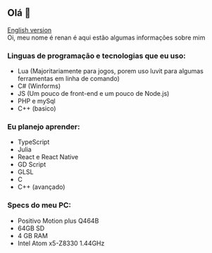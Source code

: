 ## Olá 👋
[English version]() <br>
Oi, meu nome é renan é aqui estão algumas informações sobre mim

### Linguas de programação e tecnologias que eu uso:
- Lua (Majoritariamente para jogos, porem uso luvit para algumas ferramentas em linha de comando) 
- C# (Winforms)
- JS (Um pouco de front-end e um pouco de Node.js)
- PHP e mySql
- C++ (basico)

### Eu planejo aprender:
- TypeScript
- Julia
- React e React Native
- GD Script
- GLSL
- C
- C++ (avançado)

### Specs do meu PC:
- Positivo Motion plus Q464B
- 64GB SD
- 4 GB RAM
- Intel Atom x5-Z8330 1.44GHz

<!--
**Laggh/Laggh** is a ✨ _special_ ✨ repository because its `README.md` (this file) appears on your GitHub profile.

Here are some ideas to get you started:

- 🔭 I’m currently working on ...
- 🌱 I’m currently learning ...
- 👯 I’m looking to collaborate on ...
- 🤔 I’m looking for help with ...
- 💬 Ask me about ...
- 📫 How to reach me: ...
- 😄 Pronouns: ...
- ⚡ Fun fact: ...
-->
